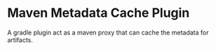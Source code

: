 
# Maven Metadata Cache Plugin

A gradle plugin act as a maven proxy that can cache the metadata for artifacts.
